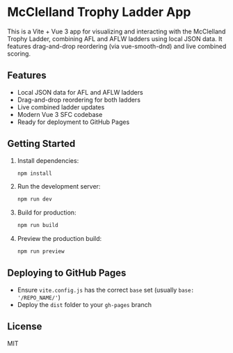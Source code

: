 
# McClelland Trophy Ladder App

This is a Vite + Vue 3 app for visualizing and interacting with the McClelland Trophy Ladder, combining AFL and AFLW ladders using local JSON data. It features drag-and-drop reordering (via vue-smooth-dnd) and live combined scoring. 

## Features
- Local JSON data for AFL and AFLW ladders
- Drag-and-drop reordering for both ladders
- Live combined ladder updates
- Modern Vue 3 SFC codebase
- Ready for deployment to GitHub Pages

## Getting Started

1. Install dependencies:
   ```sh
   npm install
   ```
2. Run the development server:
   ```sh
   npm run dev
   ```
3. Build for production:
   ```sh
   npm run build
   ```
4. Preview the production build:
   ```sh
   npm run preview
   ```

## Deploying to GitHub Pages
- Ensure `vite.config.js` has the correct `base` set (usually `base: '/REPO_NAME/'`)
- Deploy the `dist` folder to your `gh-pages` branch

## License
MIT
